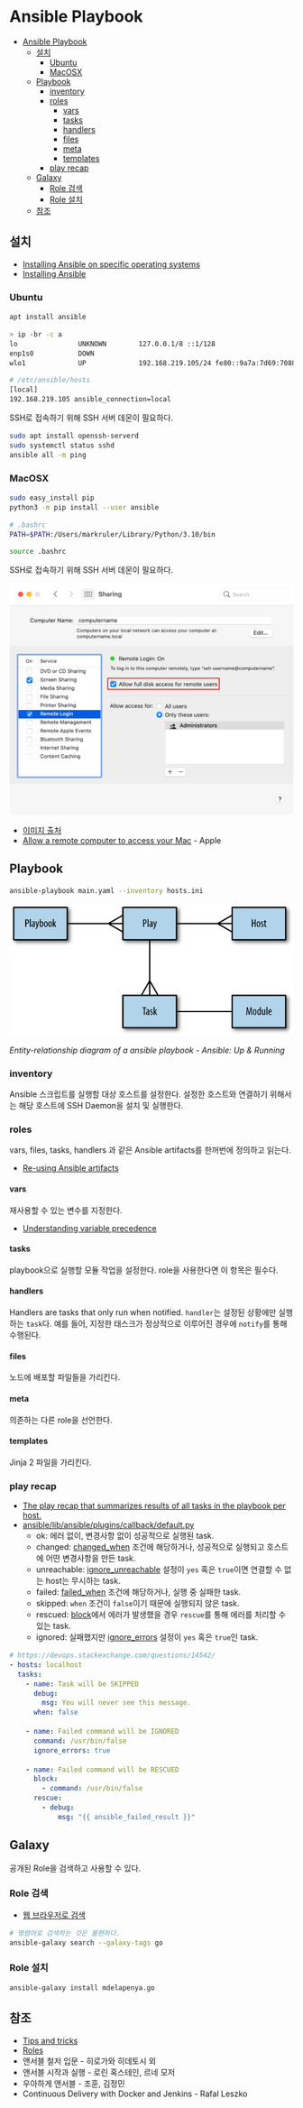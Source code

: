 # Ansible Playbook

- [Ansible Playbook](#ansible-playbook)
  - [설치](#설치)
    - [Ubuntu](#ubuntu)
    - [MacOSX](#macosx)
  - [Playbook](#playbook)
    - [inventory](#inventory)
    - [roles](#roles)
      - [vars](#vars)
      - [tasks](#tasks)
      - [handlers](#handlers)
      - [files](#files)
      - [meta](#meta)
      - [templates](#templates)
    - [play recap](#play-recap)
  - [Galaxy](#galaxy)
    - [Role 검색](#role-검색)
    - [Role 설치](#role-설치)
  - [참조](#참조)

## 설치

- [Installing Ansible on specific operating systems](https://docs.ansible.com/ansible/latest/installation_guide/installation_distros.html)
- [Installing Ansible](https://docs.ansible.com/ansible/latest/installation_guide/intro_installation.html)

### Ubuntu

```sh
apt install ansible
```

```sh
> ip -br -c a
lo               UNKNOWN        127.0.0.1/8 ::1/128
enp1s0           DOWN
wlo1             UP             192.168.219.105/24 fe80::9a7a:7d69:7088:3522/64
```

```sh
# /etc/ansible/hosts
[local]
192.168.219.105 ansible_connection=local
```

SSH로 접속하기 위해 SSH 서버 데몬이 필요하다.

```sh
sudo apt install openssh-serverd
sudo systemctl status sshd
ansible all -m ping
```

### MacOSX

```sh
sudo easy_install pip
python3 -m pip install --user ansible
```

```sh
# .bashrc
PATH=$PATH:/Users/markruler/Library/Python/3.10/bin
```

```sh
source .bashrc
```

SSH로 접속하기 위해 SSH 서버 데몬이 필요하다.

![MacOS SSHD](images/macos-sshd.png)

- [이미지 출처](https://derflounder.wordpress.com/2021/09/29/enabling-full-disk-access-for-ssh-on-macos-big-sur-using-a-management-profile/)
- [Allow a remote computer to access your Mac](https://support.apple.com/guide/mac-help/allow-a-remote-computer-to-access-your-mac-mchlp1066/mac) - Apple

## Playbook

```sh
ansible-playbook main.yaml --inventory hosts.ini
```

![Entity-relationship diagram of a ansible playbook](images/ansible-entities.png)

_Entity-relationship diagram of a ansible playbook - Ansible: Up & Running_

### inventory

Ansible 스크립트를 실행할 대상 호스트를 설정한다.
설정한 호스트와 연결하기 위해서는 해당 호스트에 SSH Daemon을 설치 및 실행한다.

### roles

vars, files, tasks, handlers 과 같은
Ansible artifacts를 한꺼번에 정의하고 읽는다.

- [Re-using Ansible artifacts](https://docs.ansible.com/ansible/6/user_guide/playbooks_reuse.html)

#### vars

재사용할 수 있는 변수를 지정한다.

- [Understanding variable precedence](https://docs.ansible.com/ansible/latest/user_guide/playbooks_variables.html#understanding-variable-precedence)

#### tasks

playbook으로 실행할 모듈 작업을 설정한다.
role을 사용한다면 이 항목은 필수다.

#### handlers

Handlers are tasks that only run when notified.
`handler`는 설정된 상황에만 실행하는 `task`다.
예를 들어, 지정한 태스크가 정상적으로 이루어진 경우에
`notify`를 통해 수행된다.

#### files

노드에 배포할 파일들을 가리킨다.

#### meta

의존하는 다른 role을 선언한다.

#### templates

Jinja 2 파일을 가리킨다.

### play recap

- [The play recap that summarizes results of all tasks in the playbook per host.](https://docs.ansible.com/ansible/6/getting_started/get_started_playbook.html#creating-a-playbook)
- [ansible/lib/ansible/plugins/callback/default.py](https://github.com/ansible/ansible/blob/29bdb8bf1e1ab7ca35721dad1a58efc966d56bd4/lib/ansible/plugins/callback/default.py)
  - ok: 에러 없이, 변경사항 없이 성공적으로 실행된 task.
  - changed: [changed_when](https://docs.ansible.com/ansible/6/user_guide/playbooks_error_handling.html#defining-changed) 조건에 해당하거나,
    성공적으로 실행되고 호스트에 어떤 변경사항을 만든 task.
  - unreachable: [ignore_unreachable](https://docs.ansible.com/ansible/6/user_guide/playbooks_error_handling.html#ignoring-unreachable-host-errors)
    설정이 `yes` 혹은 `true`이면 연결할 수 없는 host는 무시하는 task.
  - failed: [failed_when](https://docs.ansible.com/ansible/6/user_guide/playbooks_error_handling.html#defining-failure) 조건에 해당하거나,
    실행 중 실패한 task.
  - skipped: `when` 조건이 `false`이기 때문에 실행되지 않은 task.
  - rescued: [block](https://docs.ansible.com/ansible/6/user_guide/playbooks_blocks.html#handling-errors-with-blocks)에서 에러가 발생했을 경우
    `rescue`를 통해 에러를 처리할 수 있는 task.
  - ignored: 실패했지만 [ignore_errors](https://docs.ansible.com/ansible/6/user_guide/playbooks_error_handling.html#ignoring-failed-commands)
    설정이 `yes` 혹은 `true`인 task.

```yaml
# https://devops.stackexchange.com/questions/14542/
- hosts: localhost
  tasks:
    - name: Task will be SKIPPED
      debug:
        msg: You will never see this message.
      when: false

    - name: Failed command will be IGNORED
      command: /usr/bin/false
      ignore_errors: true

    - name: Failed command will be RESCUED
      block:
        - command: /usr/bin/false
      rescue:
        - debug:
            msg: "{{ ansible_failed_result }}"
```

## Galaxy

공개된 Role을 검색하고 사용할 수 있다.

### Role 검색

- [웹 브라우저로 검색](https://galaxy.ansible.com/search?deprecated=false)

```sh
# 명령어로 검색하는 것은 불편하다.
ansible-galaxy search --galaxy-tags go
```

### Role 설치

```sh
ansible-galaxy install mdelapenya.go
```

## 참조

- [Tips and tricks](https://docs.ansible.com/ansible/latest/user_guide/playbooks_best_practices.html)
- [Roles](https://docs.ansible.com/ansible/latest/user_guide/playbooks_reuse_roles.html)
- 앤서블 철저 입문 - 히로가와 히데토시 외
- 앤서블 시작과 실행 - 로린 혹스테인, 르네 모저
- 우아하게 앤서블 - 조훈, 김정민
- Continuous Delivery with Docker and Jenkins - Rafal Leszko
